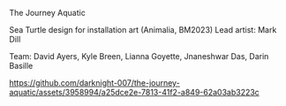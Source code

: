 The Journey Aquatic 

Sea Turtle design for installation art (Animalia, BM2023)
Lead artist: Mark Dill


Team: David Ayers, Kyle Breen, Lianna Goyette, Jnaneshwar Das, Darin Basille 


https://github.com/darknight-007/the-journey-aquatic/assets/3958994/a25dce2e-7813-41f2-a849-62a03ab3223c

